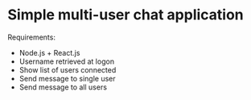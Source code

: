 # Simple multi-user chat application

Requirements:
- Node.js + React.js
- Username retrieved at logon
- Show list of users connected
- Send message to single user
- Send message to all users
